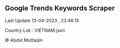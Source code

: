 

## Google Trends Keywords Scraper 
 
Last Update 13-04-2023 , 23:46:15

Country List :
VIETNAM.json



© Abdul Muttaqin 
